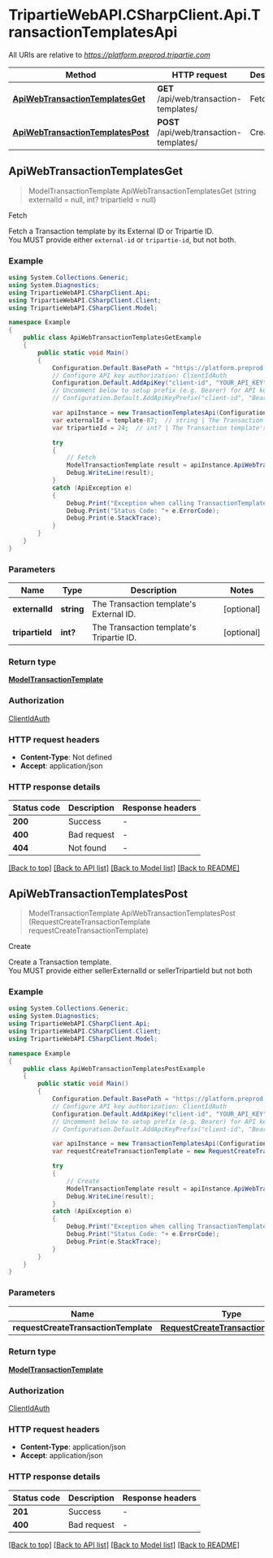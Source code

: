 # TripartieWebAPI.CSharpClient.Api.TransactionTemplatesApi

All URIs are relative to *https://platform.preprod.tripartie.com*

Method | HTTP request | Description
------------- | ------------- | -------------
[**ApiWebTransactionTemplatesGet**](TransactionTemplatesApi.md#apiwebtransactiontemplatesget) | **GET** /api/web/transaction-templates/ | Fetch
[**ApiWebTransactionTemplatesPost**](TransactionTemplatesApi.md#apiwebtransactiontemplatespost) | **POST** /api/web/transaction-templates/ | Create



## ApiWebTransactionTemplatesGet

> ModelTransactionTemplate ApiWebTransactionTemplatesGet (string externalId = null, int? tripartieId = null)

Fetch

Fetch a Transaction template by its External ID or Tripartie ID.<br /> You MUST provide either <code>external-id</code> or <code>tripartie-id</code>, but not both. 

### Example

```csharp
using System.Collections.Generic;
using System.Diagnostics;
using TripartieWebAPI.CSharpClient.Api;
using TripartieWebAPI.CSharpClient.Client;
using TripartieWebAPI.CSharpClient.Model;

namespace Example
{
    public class ApiWebTransactionTemplatesGetExample
    {
        public static void Main()
        {
            Configuration.Default.BasePath = "https://platform.preprod.tripartie.com";
            // Configure API key authorization: ClientIdAuth
            Configuration.Default.AddApiKey("client-id", "YOUR_API_KEY");
            // Uncomment below to setup prefix (e.g. Bearer) for API key, if needed
            // Configuration.Default.AddApiKeyPrefix("client-id", "Bearer");

            var apiInstance = new TransactionTemplatesApi(Configuration.Default);
            var externalId = template-87;  // string | The Transaction template's External ID. (optional) 
            var tripartieId = 24;  // int? | The Transaction template's Tripartie ID. (optional) 

            try
            {
                // Fetch
                ModelTransactionTemplate result = apiInstance.ApiWebTransactionTemplatesGet(externalId, tripartieId);
                Debug.WriteLine(result);
            }
            catch (ApiException e)
            {
                Debug.Print("Exception when calling TransactionTemplatesApi.ApiWebTransactionTemplatesGet: " + e.Message );
                Debug.Print("Status Code: "+ e.ErrorCode);
                Debug.Print(e.StackTrace);
            }
        }
    }
}
```

### Parameters


Name | Type | Description  | Notes
------------- | ------------- | ------------- | -------------
 **externalId** | **string**| The Transaction template&#39;s External ID. | [optional] 
 **tripartieId** | **int?**| The Transaction template&#39;s Tripartie ID. | [optional] 

### Return type

[**ModelTransactionTemplate**](ModelTransactionTemplate.md)

### Authorization

[ClientIdAuth](../README.md#ClientIdAuth)

### HTTP request headers

- **Content-Type**: Not defined
- **Accept**: application/json

### HTTP response details
| Status code | Description | Response headers |
|-------------|-------------|------------------|
| **200** | Success |  -  |
| **400** | Bad request |  -  |
| **404** | Not found |  -  |

[[Back to top]](#)
[[Back to API list]](../README.md#documentation-for-api-endpoints)
[[Back to Model list]](../README.md#documentation-for-models)
[[Back to README]](../README.md)


## ApiWebTransactionTemplatesPost

> ModelTransactionTemplate ApiWebTransactionTemplatesPost (RequestCreateTransactionTemplate requestCreateTransactionTemplate)

Create

Create a Transaction template.<br /> You MUST provide either sellerExternalId or sellerTripartieId but not both 

### Example

```csharp
using System.Collections.Generic;
using System.Diagnostics;
using TripartieWebAPI.CSharpClient.Api;
using TripartieWebAPI.CSharpClient.Client;
using TripartieWebAPI.CSharpClient.Model;

namespace Example
{
    public class ApiWebTransactionTemplatesPostExample
    {
        public static void Main()
        {
            Configuration.Default.BasePath = "https://platform.preprod.tripartie.com";
            // Configure API key authorization: ClientIdAuth
            Configuration.Default.AddApiKey("client-id", "YOUR_API_KEY");
            // Uncomment below to setup prefix (e.g. Bearer) for API key, if needed
            // Configuration.Default.AddApiKeyPrefix("client-id", "Bearer");

            var apiInstance = new TransactionTemplatesApi(Configuration.Default);
            var requestCreateTransactionTemplate = new RequestCreateTransactionTemplate(); // RequestCreateTransactionTemplate | 

            try
            {
                // Create
                ModelTransactionTemplate result = apiInstance.ApiWebTransactionTemplatesPost(requestCreateTransactionTemplate);
                Debug.WriteLine(result);
            }
            catch (ApiException e)
            {
                Debug.Print("Exception when calling TransactionTemplatesApi.ApiWebTransactionTemplatesPost: " + e.Message );
                Debug.Print("Status Code: "+ e.ErrorCode);
                Debug.Print(e.StackTrace);
            }
        }
    }
}
```

### Parameters


Name | Type | Description  | Notes
------------- | ------------- | ------------- | -------------
 **requestCreateTransactionTemplate** | [**RequestCreateTransactionTemplate**](RequestCreateTransactionTemplate.md)|  | 

### Return type

[**ModelTransactionTemplate**](ModelTransactionTemplate.md)

### Authorization

[ClientIdAuth](../README.md#ClientIdAuth)

### HTTP request headers

- **Content-Type**: application/json
- **Accept**: application/json

### HTTP response details
| Status code | Description | Response headers |
|-------------|-------------|------------------|
| **201** | Success |  -  |
| **400** | Bad request |  -  |

[[Back to top]](#)
[[Back to API list]](../README.md#documentation-for-api-endpoints)
[[Back to Model list]](../README.md#documentation-for-models)
[[Back to README]](../README.md)

